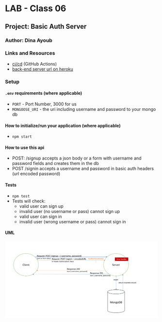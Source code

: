 # LAB - Class 06

## Project: Basic Auth Server

### Author: Dina Ayoub

### Links and Resources

- [ci/cd](https://github.com/dinaayoub/basic-auth/actions) (GitHub Actions)
- [back-end server url on heroku](https://dina-basic-api-server.herokuapp.com/)

### Setup

#### `.env` requirements (where applicable)

- `PORT` - Port Number, 3000 for us
- `MONGOOSE_URI` - the uri including username and password to your mongo db

#### How to initialize/run your application (where applicable)

- `npm start`

#### How to use this api

- POST: /signup accepts a json body or a form with username and password fields and creates them in the db
- POST /signin accepts a username and password in basic auth headers (url encoded password)

#### Tests

- `npm test`
- Tests will check:
  - valid user can sign up
  - invalid user (no username or pass) cannot sign up
  - valid user can sign in
  - invalid user (wrong username or pass) cannot sign in

#### UML

![UML Diagram](assets/auth-uml.png)